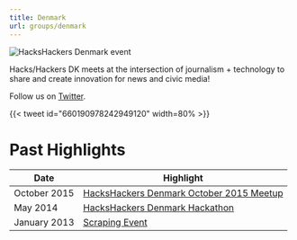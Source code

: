 ```yaml
---
title: Denmark
url: groups/denmark
---
```


![HacksHackers Denmark event](https://pbs.twimg.com/media/CSo4XmzVEAAYZG1?format=jpg&name=small)

Hacks/Hackers DK meets at the intersection of journalism + technology to share and create innovation for news and civic media!

Follow us on [Twitter](https://twitter.com/hackshackersdk).

{{< tweet id="660190978242949120" width=80% >}}

# Past Highlights

| **Date**  | **Highlight** |  
|-----------|---------------|  
| October 2015 | [HacksHackers Denmark October 2015 Meetup](https://twitter.com/HacksHackersDK/status/660091576790728704) |
| May 2014 | [HacksHackers Denmark Hackathon](https://twitter.com/HacksHackersDK/status/438919843484803072) |
| January 2013 | [Scraping Event](https://twitter.com/HacksHackersDK/status/415107743046193153) |   
